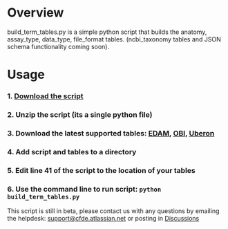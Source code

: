# Overview

build_term_tables.py is a simple python script that builds the anatomy, assay_type, data_type, file_format tables. (ncbi_taxonomy tables and JSON schema functionality coming soon). 

# Usage

### 1. [Download the script](https://github.com/nih-cfde/published-documentation/files/6213409/build_term_tables.py.zip)

### 2. Unzip the script (its a single python file)

### 3. Download the latest supported tables: [EDAM](https://github.com/nih-cfde/c2m2/raw/master/draft-C2M2_external_CV_term_table_generator_script/external_CV_reference_files/EDAM.version_1.25.tsv), [OBI](https://github.com/nih-cfde/c2m2/raw/master/draft-C2M2_external_CV_term_table_generator_script/external_CV_reference_files/OBI.version_2021-04-06.obo), [Uberon](https://github.com/nih-cfde/c2m2/raw/master/draft-C2M2_external_CV_term_table_generator_script/external_CV_reference_files/uberon.version_2021-02-12.obo)

### 4. Add script and tables to a directory

### 5. Edit line 41 of the script to the location of your tables

### 6. Use the command line to run script: `python build_term_tables.py`

This script is still in beta, please contact us with any questions by emailing the helpdesk: support@cfde.atlassian.net or posting in [Discussions](https://github.com/nih-cfde/published-documentation/discussions)
